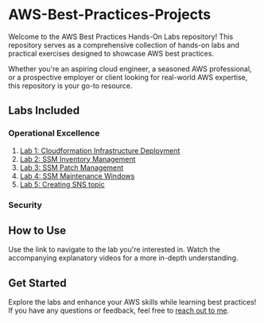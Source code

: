 # AWS-Best-Practices-Projects
Welcome to the AWS Best Practices Hands-On Labs repository! This repository serves as a comprehensive collection of hands-on labs and practical exercises designed to showcase AWS best practices. 

Whether you're an aspiring cloud engineer, a seasoned AWS professional, or a prospective employer or client looking for real-world AWS expertise, this repository is your go-to resource.

## Labs Included

### Operational Excellence
1. [Lab 1: Cloudformation Infrastructure Deployment](labs/lab1-iam-best-practices/README.md)
2. [Lab 2: SSM Inventory Management](labs/lab2-s3-data-management/README.md)
3. [Lab 3: SSM Patch Management](labs/lab2-s3-data-management/README.md)
4. [Lab 4: SSM Maintenance Windows](labs/lab2-s3-data-management/README.md)
5. [Lab 5: Creating SNS topic](labs/lab2-s3-data-management/README.md)

### Security

## How to Use

Use the link to navigate to the lab you're interested in. Watch the accompanying explanatory videos for a more in-depth understanding.

## Get Started

Explore the labs and enhance your AWS skills while learning best practices! If you have any questions or feedback, feel free to [reach out to me](atubak40@gmail.com).
